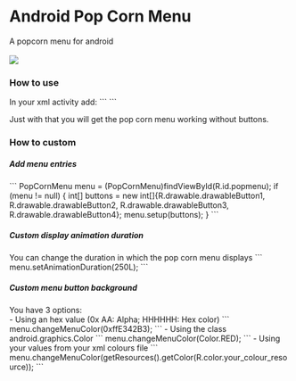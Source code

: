 # Android Pop Corn Menu

A popcorn menu for android
<br /><br />
<img src="https://github.com/BD-ES/android-pop-korn/blob/master/screenshots/pop-corn-menu.gif" />

<h3>How to use</h3>
In your xml activity add:
```
<com.mgonzalez.bd.popcornmenu.PopCornMenu
    android:id="@+id/popmenu"
    android:layout_width="wrap_content"
    android:layout_height="wrap_content"
    android:layout_alignParentBottom="true"
    android:layout_alignParentRight="true" />
```

Just with that you will get the pop corn menu working without buttons.

<h3>How to custom</h3>
<h5>Add menu entries</h5>
```
PopCornMenu menu = (PopCornMenu)findViewById(R.id.popmenu);
  if (menu != null) {
    int[] buttons = new int[]{R.drawable.drawableButton1, R.drawable.drawableButton2, R.drawable.drawableButton3, R.drawable.drawableButton4};
    menu.setup(buttons);
  }
```

<br />
<h5>Custom display animation duration</h5>
You can change the duration in which the pop corn menu displays
```
menu.setAnimationDuration(250L);
```

<br />
<h5>Custom menu button background</h5>
You have 3 options:
<br />
- Using an hex value (0x AA: Alpha; HHHHHH: Hex color)
```
menu.changeMenuColor(0xffE342B3);
```
- Using the class android.graphics.Color
```
menu.changeMenuColor(Color.RED);
```
- Using your values from your xml colours file
```
menu.changeMenuColor(getResources().getColor(R.color.your_colour_resource));
```
